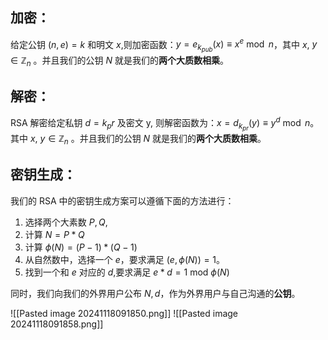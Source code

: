 ## 加密：

给定公钥 $(n, e)=k$ 和明文 $x$,则加密函数：$y=e_{k_{pub}}(x)\equiv x^{e}\bmod n$，其中 $x$, $y\in \mathbb{Z} _n$ 。并且我们的公钥 $N$ 就是我们的**两个大质数相乘**。

## 解密：
RSA 解密给定私钥 $d=k_pr$ 及密文 y, 则解密函数为：$x=d_{k_{pr}}(y)\equiv y^d\bmod n$。其中 $x$, $y\in \mathbb{Z} _n$ 。并且我们的公钥 $N$ 就是我们的**两个大质数相乘**。


## 密钥生成：
我们的 RSA 中的密钥生成方案可以遵循下面的方法进行：
1. 选择两个大素数 $P,Q$,
2. 计算 $N=P*Q$
3. 计算 $\phi(N)=(P-1)*(Q-1)$
4. 从自然数中，选择一个 $e$，要求满足 $(e,\phi(N))=1$。
5. 找到一个和 $e$ 对应的 $d$,要求满足 $e*d=1\text{ mod }\phi(N)$

同时，我们向我们的外界用户公布 $N,d$，作为外界用户与自己沟通的**公钥**。

![[Pasted image 20241118091850.png]]
![[Pasted image 20241118091858.png]]


